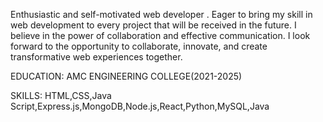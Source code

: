 Enthusiastic and self-motivated web developer . Eager to bring my skill in web development to every project that will be received in the future. I believe in the power of collaboration and effective communication. I look forward to the opportunity to collaborate, innovate, and create transformative web experiences together.	   

EDUCATION: AMC ENGINEERING COLLEGE(2021-2025)

SKILLS: HTML,CSS,Java Script,Express.js,MongoDB,Node.js,React,Python,MySQL,Java

